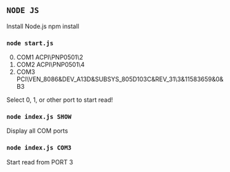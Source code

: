 ## `NODE JS`

Install Node.js
npm install

### `node start.js`

0. COM1       ACPI\PNP0501\2
1. COM2       ACPI\PNP0501\4
2. COM3       PCI\VEN_8086&DEV_A13D&SUBSYS_805D103C&REV_31\3&11583659&0&B3

Select 0, 1, or other port to start read!

### `node index.js SHOW`

Display all COM ports

### `node index.js COM3`

Start read from PORT 3